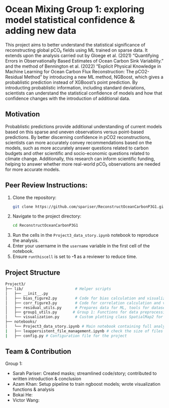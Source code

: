 # Ocean Mixing Group 1: exploring model statistical confidence & adding new data

This project aims to better understand the statistical significance of reconstructing global pCO₂ fields using ML trained on sparse data. It extends upon the analysis carried out by Gloege et al. (2021) “Quantifying Errors in Observationally Based Estimates of Ocean Carbon Sink Variability.” and the method of Bennington et al. (2022) “Explicit Physical Knowledge in Machine Learning for Ocean Carbon Flux Reconstruction: The pCO2-Residual Method” by introducing a new ML method, NGBoost, which gives a probablistic prediction instead of XGBoost’s point prediction. By introducting probablistic information, including standard deviations, scientists can understand the statistical confidence of models and how that confidence changes with the introduction of additional data.

## **Motivation**

Probablistic predictions provide additional understanding of current models based on this sparse and uneven observations versus point-based predictions. By better discerning confidence in pCO2 reconstructions, scientists can more accurately convey recommendations based on the models, such as more accurately answer questions related to carbon budgets and other scientific and socio-economic questions related to climate change. Additionally, this research can inform scientific funding, helping to answer whether more real-world pCO₂ observations are needed for more accurate models.

## Peer Review Instructions:

1. Clone the repository:
    ```bash
    git clone https://github.com/spariser/ReconstructOceanCarbonP3G1.git
    ```
2. Navigate to the project directory:
    ```bash
    cd ReconstructOceanCarbonP3G1
    ```
3. Run the cells in the `Project3_data_story.ipynb` notebook to reproduce the analysis.
4. Enter your username in the `username` variable in the first cell of the notebook.
5. Ensure `runthiscell` is set to **-1** as a reviewer to reduce time.



## **Project Structure**


```bash
Project3/
├── lib/                       # Helper scripts
│   ├── __init__.py
│   ├── bias_figure2.py        # Code for bias calculation and visualization
│   ├── corr_figure3.py        # Code for correlation calculation and visualization
│   ├── residual_utils.py      # Prepares data for ML, tools for dataset splitting, model evaluation, and saving files.
│   ├── group1_utils.py       # Group 1: Functions for data preprocessing, including loading and cleaning data, and creating training and test datasets.
│   └── visualization.py       # Custom plotting class SpatialMap2 for creating high-quality spatial visualizations with colorbars and map features using Cartopy and Matplotlib.
├── notebooks/
│   └── Project3_data_story.ipynb # Main notebook containing full analysis & data story
|   ├── leappersistent_file_management.ipynb # check the size of files and clean up
|   ├── config.py # Configuration file for the project 
```

## **Team & Contribution**

Group 1:
- Sarah Pariser:  Created masks; streamlined code/story; contributed to written introduction & conclusion
- Azam Khan: Setup pipeline to train ngboost models; wrote visualization functions & analysis
- Bokai He: 
- Victor Wang: 

